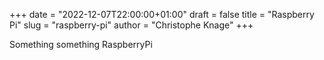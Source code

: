+++
date = "2022-12-07T22:00:00+01:00"
draft = false
title = "Raspberry Pi"
slug = "raspberry-pi"
author = "Christophe Knage"
+++

Something something RaspberryPi